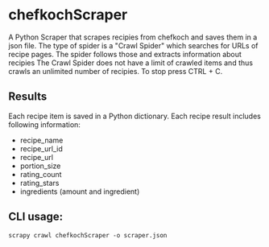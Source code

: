 # chefkochScraper
A Python Scraper that scrapes recipies from chefkoch and saves them in a json file.
The type of spider is a "Crawl Spider" which searches for URLs of recipe pages. The spider follows those and extracts information about recipies
The Crawl Spider does not have a limit of crawled items and thus crawls an unlimited number of recipies. To stop press CTRL + C.

## Results
Each recipe item is saved in a Python dictionary. Each recipe result includes following information:
* recipe_name
* recipe_url_id
* recipe_url
* portion_size
* rating_count
* rating_stars
* ingredients (amount and ingredient)

## CLI usage:
```
scrapy crawl chefkochScraper -o scraper.json
```
